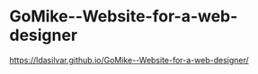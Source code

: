 # GoMike--Website-for-a-web-designer

https://ldasilvar.github.io/GoMike--Website-for-a-web-designer/
